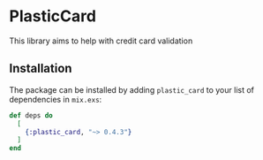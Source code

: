 # PlasticCard

This library aims to help with credit card validation

## Installation

The package can be installed by adding `plastic_card` to your list of dependencies in `mix.exs`:

```elixir
def deps do
  [
    {:plastic_card, "~> 0.4.3"}
  ]
end
```
